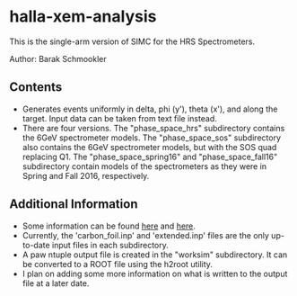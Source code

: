 # halla-xem-analysis

This is the single-arm version of SIMC for the HRS Spectrometers.

Author: Barak Schmookler

Contents
--------

* Generates events uniformly in delta, phi (y'), theta (x'), and along the target. Input data can be taken from text file instead.
* There are four versions. The "phase_space_hrs" subdirectory contains the 6GeV spectrometer models. The "phase_space_sos" subdirectory also contains the 6GeV spectrometer models, but with the SOS quad replacing Q1. The "phase_space_spring16" and "phase_space_fall16" subdirectory contain models of the spectrometers as they were in Spring and Fall 2016, respectively.

Additional Information
----------------------

* Some information can be found [here](https://hallaweb.jlab.org/wiki/index.php/Simulation_using_SIMC) and [here](http://hallaweb.jlab.org/12GeV/experiment/E12-07-108/Publications/Technical/Spectrometer/simc_extra.pdf).
* Currently, the 'carbon_foil.inp' and 'extended.inp' files are the only up-to-date input files in each subdirectory.
* A paw ntuple output file is created in the "worksim" subdirectory. It can be converted to a ROOT file using the h2root utility.
* I plan on adding some more information on what is written to the output file at a later date.
